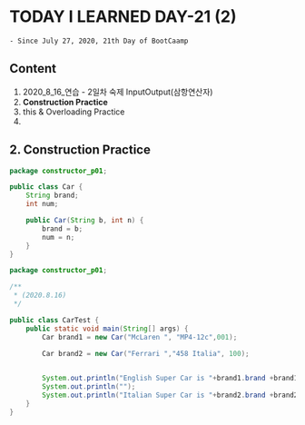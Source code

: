 # TODAY I LEARNED DAY-21 (2)
  `- Since July 27, 2020, 21th Day of BootCaamp`
  
## Content
  1. 2020_8_16_연습 - 2일차 숙제 InputOutput(삼항연산자)  
  2. **Construction Practice**
  3. this & Overloading Practice
  4. 
  
## 2. Construction Practice 

```java
package constructor_p01;

public class Car {
    String brand;
    int num;

    public Car(String b, int n) {
        brand = b;
        num = n;
    }
}

package constructor_p01;

/**
 * (2020.8.16)
 */

public class CarTest {
    public static void main(String[] args) {
        Car brand1 = new Car("McLaren ", "MP4-12c",001);

        Car brand2 = new Car("Ferrari ","458 Italia", 100);
        

        System.out.println("English Super Car is "+brand1.brand +brand1.model+"with model No. of : "+brand1.num);
        System.out.println("");
        System.out.println("Italian Super Car is "+brand2.brand +brand2.model+"with model No. of : "+brand2.num);
    }
}
```